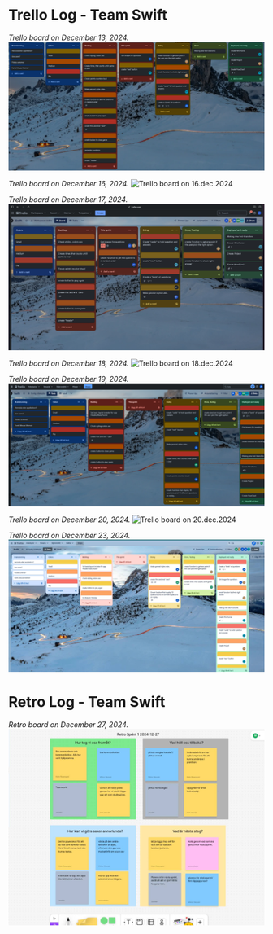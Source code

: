 # Trello Log - Team Swift

_Trello board on December 13, 2024._ ![Trello board on 13.dec.2024](./public/trello-logs/first-sprint.png)

_Trello board on December 16, 2024._ ![Trello board on 16.dec.2024]()

_Trello board on December 17, 2024._ ![Trello board on 17.dec.2024](./public/trello-logs/swift-group-log-17-dec.jpeg)

_Trello board on December 18, 2024._ ![Trello board on 18.dec.2024]()

_Trello board on December 19, 2024._ ![Trello board on 19.dec.2024](./public/trello-logs/swift-group-log-19.png)

_Trello board on December 20, 2024._ ![Trello board on 20.dec.2024]()

_Trello board on December 23, 2024._ ![Trello board on 23.dec.2024](./public/trello-logs/swift-group-log-23-dec.jpg)

# Retro Log - Team Swift

_Retro board on December 27, 2024._ ![Retro board on 27.dec.2024](./public/retro-logs/swift-grout-retro-27-dec.jpg)
